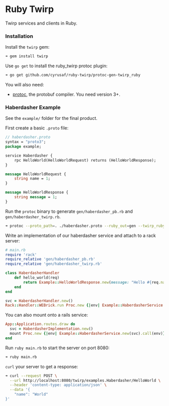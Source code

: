 # Ruby Twirp

Twirp services and clients in Ruby.

### Installation
Install the `twirp` gem:
```sh
➜ gem install twirp
```

Use `go get` to install the ruby_twirp protoc plugin:
```sh
➜ go get github.com/cyrusaf/ruby-twirp/protoc-gen-twirp_ruby
```

You will also need:
 - [protoc](https://github.com/golang/protobuf), the protobuf compiler. You need
   version 3+.

### Haberdasher Example
See the `example/` folder for the final product.

First create a basic `.proto` file:
```protobuf
// haberdasher.proto
syntax = "proto3";
package example;

service Haberdasher {
    rpc HelloWorld(HelloWorldRequest) returns (HelloWorldResponse);
}

message HelloWorldRequest {
    string name = 1;
}

message HelloWorldResponse {
    string message = 1;
}

```

Run the `protoc` binary to generate `gen/haberdasher_pb.rb` and `gen/haberdasher_twirp.rb`.
```sh
➜ protoc --proto_path=. ./haberdasher.proto --ruby_out=gen --twirp_ruby_out=gen
```

Write an implementation of our haberdasher service and attach to a rack server:
```ruby
# main.rb
require 'rack'
require_relative 'gen/haberdasher_pb.rb'
require_relative 'gen/haberdasher_twirp.rb'

class HaberdasherHandler
    def hello_world(req)
        return Example::HelloWorldResponse.new(message: "Hello #{req.name}")
    end
end

svc = HaberdasherHandler.new()
Rack::Handler::WEBrick.run Proc.new {|env| Example::HaberdasherService.new(svc).call(env)}
```

You can also mount onto a rails service:
```ruby
App::Application.routes.draw do
  svc = HaberdasherImplementation.new()
  mount Proc.new {|env| Example::HaberdasherService.new(svc).call(env)}, at: HaberdasherService::PATH_PREFIX
end
```

Run `ruby main.rb` to start the server on port 8080:
```sh
➜ ruby main.rb
```

`curl` your server to get a response:
```sh
➜ curl --request POST \
  --url http://localhost:8080/twirp/examples.Haberdasher/HelloWorld \
  --header 'content-type: application/json' \
  --data '{
	"name": "World"
}'
```
